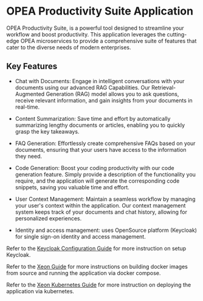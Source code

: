 # OPEA Productivity Suite Application

OPEA Productivity Suite, is a powerful tool designed to streamline your workflow and boost productivity. This application leverages the cutting-edge OPEA microservices to provide a comprehensive suite of features that cater to the diverse needs of modern enterprises.

## Key Features

- Chat with Documents: Engage in intelligent conversations with your documents using our advanced RAG Capabilities. Our Retrieval-Augmented Generation (RAG) model allows you to ask questions, receive relevant information, and gain insights from your documents in real-time.

- Content Summarization: Save time and effort by automatically summarizing lengthy documents or articles, enabling you to quickly grasp the key takeaways.

- FAQ Generation: Effortlessly create comprehensive FAQs based on your documents, ensuring that your users have access to the information they need.

- Code Generation: Boost your coding productivity with our code generation feature. Simply provide a description of the functionality you require, and the application will generate the corresponding code snippets, saving you valuable time and effort.

- User Context Management: Maintain a seamless workflow by managing your user's context within the application. Our context management system keeps track of your documents and chat history, allowing for personalized experiences.

- Identity and access management: uses OpenSource platform (Keycloak) for single sign-on identity and access management.

Refer to the [Keycloak Configuration Guide](./docker_compose/intel/cpu/xeon/keycloak_setup_guide.md) for more instruction on setup Keycloak.

Refer to the [Xeon Guide](./docker_compose/intel/cpu/xeon/README.md) for more instructions on building docker images from source and running the application via docker compose.

Refer to the [Xeon Kubernetes Guide](./kubernetes/manifests/README.md) for more instruction on deploying the application via kubernetes.
